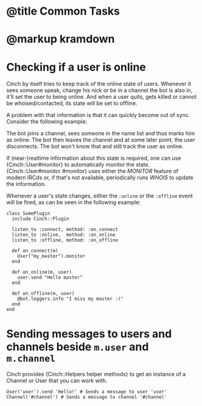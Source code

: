 # @title Common Tasks
# @markup kramdown

# Checking if a user is online

Cinch by itself tries to keep track of the online state of users.
Whenever it sees someone speak, change his nick or be in a channel the
bot is also in, it'll set the user to being online. And when a user
quits, gets killed or cannot be whoised/contacted, its state will be
set to offline.

A problem with that information is that it can quickly become out of
sync. Consider the following example:

The bot joins a channel, sees someone in the name list and thus marks
him as online. The bot then leaves the channel and at some later
point, the user disconnects. The bot won't know that and still track
the user as online.

If (near-)realtime information about this state is required, one can
use {Cinch::User#monitor} to automatically monitor the state.
{Cinch::User#monitor #monitor} uses either the _MONITOR_ feature of modern IRCds or, if
that's not available, periodically runs _WHOIS_ to update the
information.

Whenever a user's state changes, either the `:online` or the
`:offline` event will be fired, as can be seen in the following
example:

    class SomePlugin
      include Cinch::Plugin

      listen_to :connect, method: :on_connect
      listen_to :online,  method: :on_online
      listen_to :offline, method: :on_offline

      def on_connect(m)
        User("my_master").monitor
      end

      def on_online(m, user)
        user.send "Hello master"
      end

      def on_offline(m, user)
        @bot.loggers.info "I miss my master :("
      end
    end

# Sending messages to users and channels beside `m.user` and `m.channel`

Cinch provides {Cinch::Helpers helper methods} to get an instance of a Channel 
or User that you can work with.

    User('user').send 'Hello!' # Sends a message to user 'user'
    Channel('#channel') # Sends a message to channel '#channel'

